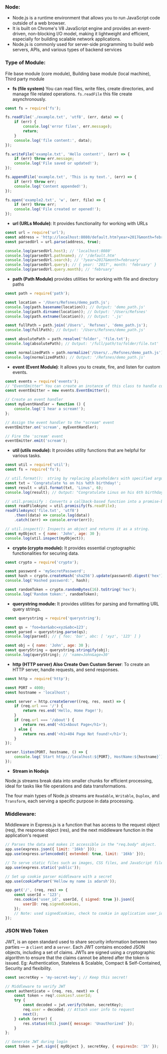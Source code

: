 ### Node:

-   Node.js is a runtime environment that allows you to run JavaScript code outside of a web browser.
-   It is built on Chrome's V8 JavaScript engine and provides an event-driven, non-blocking I/O model, making it lightweight and efficient, especially for building scalable network applications.
-   Node.js is commonly used for server-side programming to build web servers, APIs, and various types of backend services

### Type of Module:

File base module (core module), Building base module (local machine), Third party module

-   **fs (file system)**
    You can read files, write files, create directories, and manage file related operations. `fs.readFile` this file create asynchronously.

```js
const fs = require('fs');

fs.readFile('./example.txt', 'utf8', (err, data) => {
    if (err) {
        console.log('error files', err.message);
        return;
    }
    console.log('file content:', data);
});

fs.writeFile('example.txt', 'Hello content!', (err) => {
    if (err) throw err.message;
    console.log('File saved or updated!');
});

fs.appendFile('example.txt', 'This is my text.', (err) => {
    if (err) throw err;
    console.log('Content appended!');
});

fs.open('example2.txt', 'w', (err, file) => {
    if (err) throw err;
    console.log('File created or opened!');
});
```

-   **url (URLs Module)**:
    It provides functionality for working with URLs

```js
const url = require('url');
const address = 'http://localhost:8080/default.htm?year=2017&month=february';
const parsedUrl = url.parse(address, true);

console.log(parsedUrl.host); // 'localhost:8080'
console.log(parsedUrl.pathname); // '/default.htm'
console.log(parsedUrl.search); // '?year=2017&month=february'
console.log(parsedUrl.query); // { year: '2017', month: 'february' }
console.log(parsedUrl.query.month); // 'february'
```

-   **path (Path Module)**
    provides utilities for working with file and directory paths

```js
const path = require('path');

const location = '/Users/Refsnes/demo_path.js';
console.log(path.basename(location)); // Output: 'demo_path.js'
console.log(path.dirname(location)); // Output: '/Users/Refsnes'
console.log(path.extname(location)); // Output: '.js'

const fullPath = path.join('/Users', 'Refsnes', 'demo_path.js');
console.log(fullPath); // Output: '/Users/Refsnes/demo_path.js'

const absolutePath = path.resolve('folder', 'file.txt');
console.log(absolutePath); // Output: '/full/path/to/folder/file.txt'

const normalizedPath = path.normalize('/Users/../Refsnes/demo_path.js');
console.log(normalizedPath); // Output: '/Refsnes/demo_path.js'
```

-   **event (Event Module)**:
    It allows you to create, fire, and listen for custom events.

```js
const events = require('events');
// "EventEmitter" You can create an instance of this class to handle custom events.
const eventEmitter = new events.EventEmitter();

// Create an event handler
const myEventHandler = function () {
    console.log('I hear a scream!');
};

// Assign the event handler to the "scream" event
eventEmitter.on('scream', myEventHandler);

// Fire the 'scream' event
eventEmitter.emit('scream');
```

-   **util (utils module):**
    It provides utility functions that are helpful for various tasks.

```js
const util = require('util');
const fs = require('fs');

// util.format():  string by replacing placeholders with specified arguments.
const txt = 'Congratulate %s on his %dth birthday!';
const result = util.format(txt, 'Linus', 6);
console.log(result); // Output: "Congratulate Linus on his 6th birthday!"

// util.promisify : Converts a callback-based function into a promise-based function.
const readFileAsync = util.promisify(fs.readFile);
readFileAsync('file.txt', 'utf8')
    .then((data) => console.log(data))
    .catch((err) => console.error(err));

// util.inspect(): Inspects an object and returns it as a string.
const myObject = { name: 'John', age: 30 };
console.log(util.inspect(myObject));
```

-   **crypto (crypto module):**
    It provides essential cryptographic functionalities for securing data.

```js
const crypto = require('crypto');

const password = 'mySecretPassword';
const hash = crypto.createHash('sha256').update(password).digest('hex');
console.log('Hashed password:', hash);

const randomToken = crypto.randomBytes(16).toString('hex');
console.log('Random token:', randomToken);
```

-   **querystring module:**
    It provides utilities for parsing and formatting URL query strings.

```js
const querystring = require('querystring');

const qs = 'foo=bar&abc=xyz&abc=123';
const parsed = querystring.parse(qs);
console.log(parsed); // { foo: 'bar', abc: [ 'xyz', '123' ] }

const obj = { name: 'John', age: 30 };
const queryString = querystring.stringify(obj);
console.log(queryString); // 'name=John&age=30'
```

-   **http (HTTP server) Also Create Own Custom Server**:
    To create an HTTP server, handle requests, and send responses.

```js
const http = require('http');

const PORT = 4000;
const hostname = 'localhost';

const server = http.createServer((req, res, next) => {
    if (req.url === '/') {
        return res.end('Hello, Home Page!');
    }
    if (req.url === '/about') {
        return res.end('<h1>About Page</h1>');
    } else {
        return res.end('<h1>404 Page Not found!</h1>');
    }
});

server.listen(PORT, hostname, () => {
    console.log(`Start http://localhost:${PORT}, HostName:${hostname}`);
});
```

-   **Stream in Nodejs**

Node.js streams break data into smaller chunks for efficient processing, ideal for tasks like file operations and data transformations.

The four main types of Node.js streams are `Readable`, `Writable`, `Duplex`, and `Transform`, each serving a specific purpose in data processing.

### Middleware:

Middleware in Express.js is a function that has access to the request object (req), the response object (res), and the next middleware function in the application's request

```js
// Parses the data and makes it accessible in the "req.body" object.
app.use(express.json({ limit: '16kb' }));
app.use(express.urlencoded({ extended: true, limit: '16kb' }));

// To serve static files such as images, CSS files, and JavaScript files
app.use(express.static('public'));

// Set up cookie parser middleware with a secret
app.use(cookieParser('Hellow my name is adarsh'));

app.get('/', (req, res) => {
    const userId = '123';
    res.cookie('user_id', userId, { signed: true }).json({
        userID: req.signedCookies,
    });
    // Note: used signedCookies, check to cookie in application user_id encoded
});
```

### JSON Web Token

JWT, is an open standard used to share security information between two parties — a `client` and a `server`. Each JWT contains encoded JSON objects, including a set of claims. JWTs are signed using a cryptographic algorithm to ensure that the claims cannot be altered after the token is issued. Eg: Authentication, Stateless & Scalable, Compact & Self-Contained, Security and flexibility.

```js
const secretKey = 'my-secret-key'; // Keep this secret!

// Middleware to verify JWT
const authenticate = (req, res, next) => {
    const token = req?.cookies?.userId;
    try {
        const decoded = jwt.verify(token, secretKey);
        req.user = decoded; // Attach user info to request
        next();
    } catch (error) {
        res.status(401).json({ message: 'Unauthorized' });
    }
};

// Generate JWT during login
const token = jwt.sign({ myObject }, secretKey, { expiresIn: '1h' });
```

